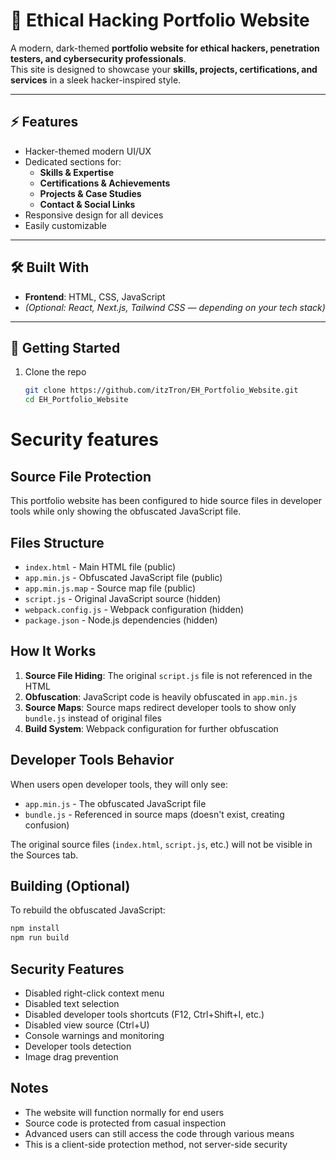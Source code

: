 # 🔐 Ethical Hacking Portfolio Website  

A modern, dark-themed **portfolio website for ethical hackers, penetration testers, and cybersecurity professionals**.  
This site is designed to showcase your **skills, projects, certifications, and services** in a sleek hacker-inspired style.  

---

## ⚡ Features  
- Hacker-themed modern UI/UX  
- Dedicated sections for:
  - **Skills & Expertise**  
  - **Certifications & Achievements**  
  - **Projects & Case Studies**  
  - **Contact & Social Links**  
- Responsive design for all devices  
- Easily customizable  

---

## 🛠️ Built With  
- **Frontend**: HTML, CSS, JavaScript  
- *(Optional: React, Next.js, Tailwind CSS — depending on your tech stack)*  

---

## 🚀 Getting Started  

1. Clone the repo  
   ```bash
   git clone https://github.com/itzTron/EH_Portfolio_Website.git
   cd EH_Portfolio_Website

# Security features
## Source File Protection

This portfolio website has been configured to hide source files in developer tools while only showing the obfuscated JavaScript file.

## Files Structure

- `index.html` - Main HTML file (public)
- `app.min.js` - Obfuscated JavaScript file (public)
- `app.min.js.map` - Source map file (public)
- `script.js` - Original JavaScript source (hidden)
- `webpack.config.js` - Webpack configuration (hidden)
- `package.json` - Node.js dependencies (hidden)

## How It Works

1. **Source File Hiding**: The original `script.js` file is not referenced in the HTML
2. **Obfuscation**: JavaScript code is heavily obfuscated in `app.min.js`
3. **Source Maps**: Source maps redirect developer tools to show only `bundle.js` instead of original files
4. **Build System**: Webpack configuration for further obfuscation

## Developer Tools Behavior

When users open developer tools, they will only see:
- `app.min.js` - The obfuscated JavaScript file
- `bundle.js` - Referenced in source maps (doesn't exist, creating confusion)

The original source files (`index.html`, `script.js`, etc.) will not be visible in the Sources tab.

## Building (Optional)

To rebuild the obfuscated JavaScript:

```bash
npm install
npm run build
```

## Security Features

- Disabled right-click context menu
- Disabled text selection
- Disabled developer tools shortcuts (F12, Ctrl+Shift+I, etc.)
- Disabled view source (Ctrl+U)
- Console warnings and monitoring
- Developer tools detection
- Image drag prevention

## Notes

- The website will function normally for end users
- Source code is protected from casual inspection
- Advanced users can still access the code through various means
- This is a client-side protection method, not server-side security

   
